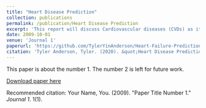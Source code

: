 ```yaml
---
title: "Heart Disease Prediction"
collection: publications
permalink: /publication/Heart Disease Prediction
excerpt: 'This report will discuss Cardiovascular diseases (CVDs) as it’s a silent killer as well as being one of the top causes of death globally. My aim is to see if high blood pressure is the top leading cause of heart disease and to predict to a reasonable accuracy the death event for a patient with high blood pressure. This assumes that high blood pressure is the leading cause, however if it is not the leading cause based on the data then I will use what is the best variable/symptom that gives the best results. I plan to use model fitting for multiple models and compare the results to determine the best fitting model for this data. After analyzing the data my hypothesis that high blood pressure was the leading cause of Cardiovascular diseases was incorrect and instead the Ejection Fraction feature had the most influence in deaths caused by CVDs.'
date: 2009-10-01
venue: 'Journal 1'
paperurl: 'https://github.com/TylerYinAnderson/Heart-Failure-Predictions'
citation: 'Tyler Anderson, Tyler. (2020). &quot;Heart Disease Prediction.&quot; <i>Journal 1</i>. 1(1).'
---
```

This paper is about the number 1. The number 2 is left for future work.

[Download paper here](https://github.com/TylerYinAnderson/Heart-Failure-Predictions)

Recommended citation: Your Name, You. (2009). "Paper Title Number 1." <i>Journal 1</i>. 1(1).
